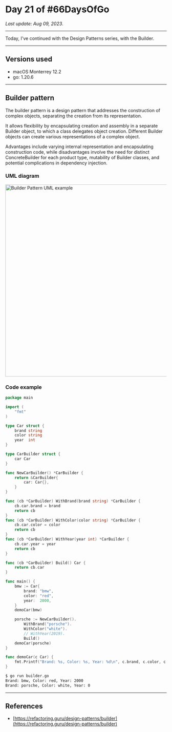 # Day 21 of #66DaysOfGo

_Last update:  Aug 09, 2023_.

---

Today, I've continued with the Design Patterns series, with the Builder.

---

## Versions used

- macOS Monterrey 12.2
- go: 1.20.6

---

## Builder pattern

The builder pattern is a design pattern that addresses the construction of complex objects, separating the creation from its representation.

It allows flexibility by encapsulating creation and assembly in a separate Builder object, to which a class delegates object creation. Different Builder objects can create various representations of a complex object.

Advantages include varying internal representation and encapsulating construction code, while disadvantages involve the need for distinct ConcreteBuilder for each product type, mutability of Builder classes, and potential complications in dependency injection.

### UML diagram

<img src="https://upload.wikimedia.org/wikipedia/commons/8/87/W3sDesign_Builder_Design_Pattern_UML.jpg" alt="Builder Pattern UML example" width="600"/>

### Code example

```go
package main

import (
    "fmt"
)

type Car struct {
    brand string
    color string
    year  int
}

type CarBuilder struct {
    car Car
}

func NewCarBuilder() *CarBuilder {
    return &CarBuilder{
        car: Car{},
    }
}

func (cb *CarBuilder) WithBrand(brand string) *CarBuilder {
    cb.car.brand = brand
    return cb
}
func (cb *CarBuilder) WithColor(color string) *CarBuilder {
    cb.car.color = color
    return cb
}
func (cb *CarBuilder) WithYear(year int) *CarBuilder {
    cb.car.year = year
    return cb
}

func (cb *CarBuilder) Build() Car {
    return cb.car
}

func main() {
    bmw := Car{
        brand: "bmw",
        color: "red",
        year:  2000,
    }
    demoCar(bmw)

    porsche := NewCarBuilder().
        WithBrand("porsche").
        WithColor("white").
        // WithYear(2019).
        Build()
    demoCar(porsche)
}

func demoCar(c Car) {
    fmt.Printf("Brand: %s, Color: %s, Year: %d\n", c.brand, c.color, c.year)
}
```

```bash
$ go run builder.go
Brand: bmw, Color: red, Year: 2000
Brand: porsche, Color: white, Year: 0
```

---

## References

- [https://refactoring.guru/design-patterns/builder](https://refactoring.guru/design-patterns/builder)
